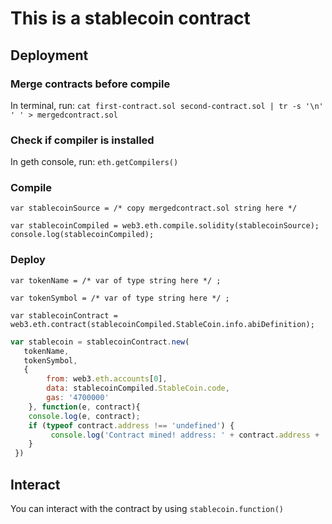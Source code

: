 # This is a stablecoin contract

## Deployment

### Merge contracts before compile
In terminal, run:
`cat first-contract.sol second-contract.sol | tr -s '\n' ' ' > mergedcontract.sol`

### Check if compiler is installed
In geth console, run:
`eth.getCompilers()`

### Compile
`var stablecoinSource = /* copy mergedcontract.sol string here */`

`var stablecoinCompiled = web3.eth.compile.solidity(stablecoinSource); console.log(stablecoinCompiled);`

### Deploy
`var tokenName = /* var of type string here */ ;`

`var tokenSymbol = /* var of type string here */ ;`

`var stablecoinContract = web3.eth.contract(stablecoinCompiled.StableCoin.info.abiDefinition);`

```javascript
var stablecoin = stablecoinContract.new(
   tokenName,
   tokenSymbol,
   {
		from: web3.eth.accounts[0],
		data: stablecoinCompiled.StableCoin.code,
		gas: '4700000'
	}, function(e, contract){
  	console.log(e, contract);
    if (typeof contract.address !== 'undefined') {
         console.log('Contract mined! address: ' + contract.address + ' transactionHash: ' + contract.transactionHash);
    }
 })
```

## Interact
You can interact with the contract by using `stablecoin.function()`
